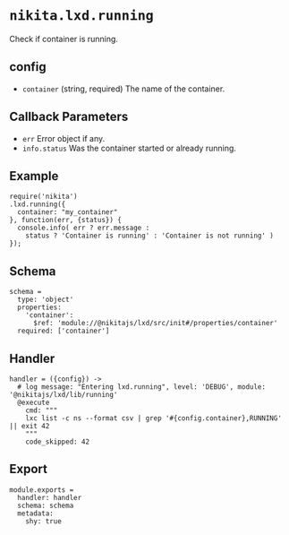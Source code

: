 
# `nikita.lxd.running`

Check if container is running.

## config

* `container` (string, required)
  The name of the container.

## Callback Parameters

* `err`
  Error object if any.
* `info.status`
  Was the container started or already running.

## Example

```
require('nikita')
.lxd.running({
  container: "my_container"
}, function(err, {status}) {
  console.info( err ? err.message :
    status ? 'Container is running' : 'Container is not running' )
});
```

## Schema

    schema =
      type: 'object'
      properties:
        'container':
          $ref: 'module://@nikitajs/lxd/src/init#/properties/container'
      required: ['container']

## Handler

    handler = ({config}) ->
      # log message: "Entering lxd.running", level: 'DEBUG', module: '@nikitajs/lxd/lib/running'
      @execute
        cmd: """
        lxc list -c ns --format csv | grep '#{config.container},RUNNING' || exit 42
        """
        code_skipped: 42

## Export

    module.exports =
      handler: handler
      schema: schema
      metadata:
        shy: true

